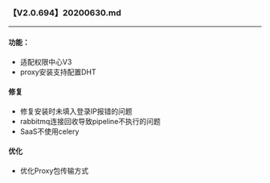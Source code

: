 ### 【V2.0.694】20200630.md
----
#### 功能：
- 适配权限中心V3
- proxy安装支持配置DHT

#### 修复
- 修复安装时未填入登录IP报错的问题
- rabbitmq连接回收导致pipeline不执行的问题
- SaaS不使用celery

#### 优化
- 优化Proxy包传输方式
